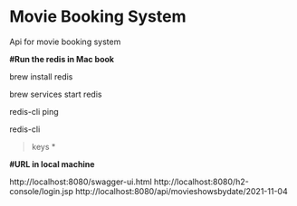 # Movie Booking System
Api for movie booking system

**#Run the redis in Mac book**

brew install redis

brew services start redis

redis-cli ping

redis-cli

>keys *

**#URL in local machine**

http://localhost:8080/swagger-ui.html
http://localhost:8080/h2-console/login.jsp
http://localhost:8080/api/movieshowsbydate/2021-11-04

